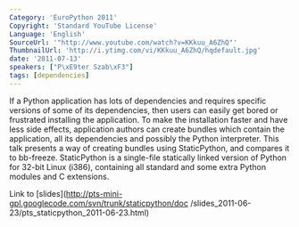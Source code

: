 ```yaml
---
Category: 'EuroPython 2011'
Copyright: 'Standard YouTube License'
Language: 'English'
SourceUrl: '"http://www.youtube.com/watch?v=KKkuu_A6ZhQ"'
ThumbnailUrl: 'http://i.ytimg.com/vi/KKkuu_A6ZhQ/hqdefault.jpg'
date: '2011-07-13'
speakers: ["P\xE9ter Szab\xF3"]
tags: [dependencies]
---
```

If a Python application has lots of dependencies and requires specific
versions of some of its dependencies, then users can easily get bored or
frustrated installing the application. To make the installation faster and
have less side effects, application authors can create bundles which contain
the application, all its dependencies and possibly the Python interpreter.
This talk presents a way of creating bundles using StaticPython, and compares
it to bb-freeze. StaticPython is a single-file statically linked version of
Python for 32-bit Linux (i386), containing all standard and some extra Python
modules and C extensions.

Link to [slides](http://pts-mini-gpl.googlecode.com/svn/trunk/staticpython/doc
/slides_2011-06-23/pts_staticpython_2011-06-23.html)

